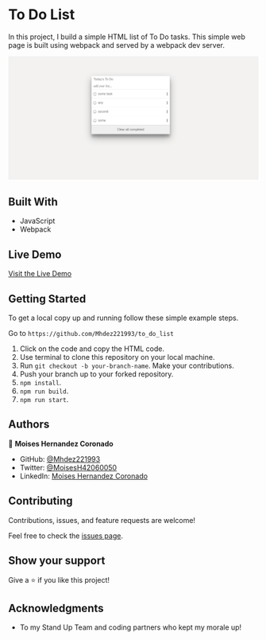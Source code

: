 # To Do List
In this project, I build a simple HTML list of To Do tasks. This simple web page is built using webpack and served by a webpack dev server.


![screenshot](./to_do_list.png)

## Built With

- JavaScript
- Webpack


 ## Live Demo

[Visit the Live Demo](https://mhdez221993.github.io/to_do_list/)
## Getting Started

To get a local copy up and running follow these simple example steps.

Go to `https://github.com/Mhdez221993/to_do_list`

1. Click on the code and copy the HTML code.
2. Use terminal to clone this repository on your local machine.
3. Run <code>git checkout -b your-branch-name</code>. Make your contributions.
4. Push your branch up to your forked repository.
5. `npm install`.
5. `npm run build`.
5. `npm run start`.



## Authors


👤 **Moises Hernandez Coronado**

- GitHub: [@Mhdez221993](https://github.com/Mhdez221993)
- Twitter: [@MoisesH42060050](https://twitter.com/MoisesH42060050)
- LinkedIn: [Moises Hernandez Coronado](https://www.linkedin.com/in/moises-hernandez-9bbb17145/)


## Contributing

Contributions, issues, and feature requests are welcome!

Feel free to check the [issues page](https://github.com/Mhdez221993/to_do_list/issues).

## Show your support

Give a ⭐️ if you like this project!

## Acknowledgments

- To my Stand Up Team and coding partners who kept my morale up!

